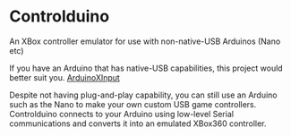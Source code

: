 # Controlduino
An XBox controller emulator for use with non-native-USB Arduinos (Nano etc)

If you have an Arduino that has native-USB capabilities, this project would better suit you.
[ArduinoXInput](https://github.com/dmadison/ArduinoXInput)

Despite not having plug-and-play capability, you can still use an Arduino such as the Nano to make your own custom USB game controllers.
Controlduino connects to your Arduino using low-level Serial communications and converts it into an emulated XBox360 controller.
